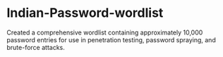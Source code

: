 # Indian-Password-wordlist
Created a comprehensive wordlist containing approximately 10,000 password entries for use in penetration testing, password spraying, and brute-force attacks.
